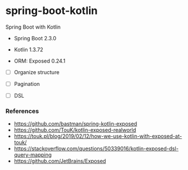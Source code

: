 # spring-boot-kotlin

Spring Boot with Kotlin

- Spring Boot 2.3.0

- Kotlin 1.3.72

- ORM: Exposed 0.24.1 


- [ ] Organize structure
- [ ] Pagination
- [ ] DSL


### References

- https://github.com/bastman/spring-kotlin-exposed
- https://github.com/TouK/kotlin-exposed-realworld
- https://touk.pl/blog/2019/02/12/how-we-use-kotlin-with-exposed-at-touk/
- https://stackoverflow.com/questions/50339016/kotlin-exposed-dsl-query-mapping
- https://github.com/JetBrains/Exposed

